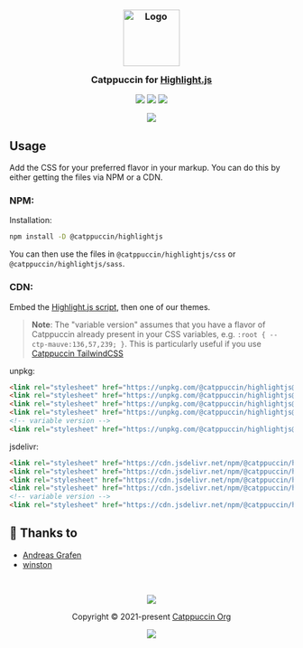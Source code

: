 <h3 align="center">
	<img src="https://raw.githubusercontent.com/catppuccin/catppuccin/main/assets/logos/exports/1544x1544_circle.png" width="100" alt="Logo"/><br/>
	<img src="https://raw.githubusercontent.com/catppuccin/catppuccin/main/assets/misc/transparent.png" height="30" width="0px"/>
	Catppuccin for <a href="https://github.com/highlightjs/highlight.js">Highlight.js</a>
	<img src="https://raw.githubusercontent.com/catppuccin/catppuccin/main/assets/misc/transparent.png" height="30" width="0px"/>
</h3>

<p align="center">
	<a href="https://github.com/catppuccin/highlightjs/stargazers"><img src="https://img.shields.io/github/stars/catppuccin/highlightjs?colorA=363a4f&colorB=b7bdf8&style=for-the-badge"></a>
	<a href="https://github.com/catppuccin/highlightjs/issues"><img src="https://img.shields.io/github/issues/catppuccin/highlightjs?colorA=363a4f&colorB=f5a97f&style=for-the-badge"></a>
	<a href="https://github.com/catppuccin/highlightjs/contributors"><img src="https://img.shields.io/github/contributors/catppuccin/highlightjs?colorA=363a4f&colorB=a6da95&style=for-the-badge"></a>
</p>

<p align="center">
	<img src="https://raw.githubusercontent.com/catppuccin/catppuccin/main/assets/misc/sample.png"/>
</p>

## Usage

Add the CSS for your preferred flavor in your markup. You can do this by either getting the files via NPM or a CDN.

### NPM:

Installation: 
```bash
npm install -D @catppuccin/highlightjs
```

You can then use the files in `@catppuccin/highlightjs/css` or `@catppuccin/highlightjs/sass`.

### CDN:

Embed the [Highlight.js script](https://highlightjs.org/download/), then one of our themes.

> **Note**:
> The "variable version" assumes that you have a flavor of Catppuccin already present in your CSS variables, e.g. `:root { --ctp-mauve:136,57,239; }`.
> This is particularly useful if you use [Catppuccin TailwindCSS](https://github.com/catppuccin/tailwindcss)

unpkg:
```html
<link rel="stylesheet" href="https://unpkg.com/@catppuccin/highlightjs@0.1.2/css/catppuccin-mocha.css">
<link rel="stylesheet" href="https://unpkg.com/@catppuccin/highlightjs@0.1.2/css/catppuccin-macchiato.css">
<link rel="stylesheet" href="https://unpkg.com/@catppuccin/highlightjs@0.1.2/css/catppuccin-frappe.css">
<link rel="stylesheet" href="https://unpkg.com/@catppuccin/highlightjs@0.1.2/css/catppuccin-latte.css">
<!-- variable version -->
<link rel="stylesheet" href="https://unpkg.com/@catppuccin/highlightjs@0.1.2/css/catppuccin.variables.css">
```

jsdelivr:
```html
<link rel="stylesheet" href="https://cdn.jsdelivr.net/npm/@catppuccin/highlightjs@0.1.2/css/catppuccin-mocha.css">
<link rel="stylesheet" href="https://cdn.jsdelivr.net/npm/@catppuccin/highlightjs@0.1.2/css/catppuccin-macchiato.css">
<link rel="stylesheet" href="https://cdn.jsdelivr.net/npm/@catppuccin/highlightjs@0.1.2/css/catppuccin-frappe.css">
<link rel="stylesheet" href="https://cdn.jsdelivr.net/npm/@catppuccin/highlightjs@0.1.2/css/catppuccin-latte.css">
<!-- variable version -->
<link rel="stylesheet" href="https://cdn.jsdelivr.net/npm/@catppuccin/highlightjs@0.1.2/css/catppuccin.variables.css">
```

## 💝 Thanks to

- [Andreas Grafen](https://github.com/andreasgrafen)
- [winston](https://github.com/nekowinston)

&nbsp;

<p align="center">
	<img src="https://raw.githubusercontent.com/catppuccin/catppuccin/main/assets/footers/gray0_ctp_on_line.svg?sanitize=true" />
</p>

<p align="center">
	Copyright &copy; 2021-present <a href="https://github.com/catppuccin" target="_blank">Catppuccin Org</a>
</p>

<p align="center">
	<a href="https://github.com/catppuccin/catppuccin/blob/main/LICENSE"><img src="https://img.shields.io/static/v1.svg?style=for-the-badge&label=License&message=MIT&logoColor=d9e0ee&colorA=363a4f&colorB=b7bdf8"/></a>
</p>
